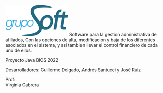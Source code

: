<img src="https://github.com/Froostx/GrupoSoft/blob/main/gruposoft_logo.png" width="200" height="100">
Software para la gestion administrativa de afiliados, Con las opciones de alta, modificacion y baja de los diferentes asociados en el sistema, y asi tambien llevar el control financiero de cada uno de ellos.

Proyecto Java BIOS 2022

Desarrolladores:
Guillermo Delgado, Andrés Santucci y José Ruiz

Prof:</br>
Virginia Cabrera
